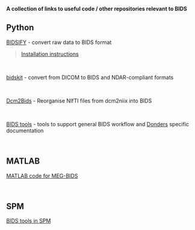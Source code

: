 **A collection of links to useful code / other repositories relevant to BIDS**

## Python

[BIDSIFY](https://github.com/spinoza-rec/bidsify) - convert raw data to BIDS format

> [Installation instructions](https://github.com/nejaz1/bidsify)

<br>

[bidskit](https://github.com/jmtyszka/bidskit) - convert from DICOM to BIDS and NDAR-compliant formats

<br>

[Dcm2Bids](https://github.com/cbedetti/Dcm2Bids) - Reorganise NIfTI files from dcm2niix into BIDS

<br> 

[BIDS tools](https://github.com/robertoostenveld/bids) - tools to support general BIDS workflow and [Donders](https://www.ru.nl/donders/) specific documentation

<br>

## MATLAB

[MATLAB code for MEG-BIDS](https://github.com/lorenzomagazzini/mat-meg-bids)

<br>

## SPM

[BIDS tools in SPM](https://en.wikibooks.org/wiki/SPM/BIDS)